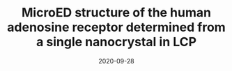 ---
title: "MicroED structure of the human adenosine receptor determined from a single nanocrystal in LCP"
date: '2020-09-28'
authors: "Martynowycz MW, Shiriaeva A, Ge X, Hattne J, Nannenga BL, Cherezov V, Gonen T"
reviewers: "Young ID, Fraser JS"

peer-review:
- disqus: 2eurwi3
  biorxiv: 2020.09.27.316109
---